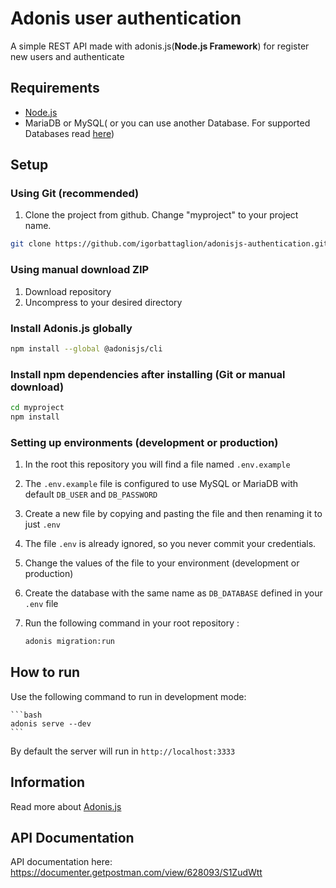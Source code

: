 # Adonis user authentication

A simple REST API made with adonis.js(**Node.js Framework**) for register new users and authenticate

## Requirements

-   [Node.js](https://nodejs.org)
-   MariaDB or MySQL( or you can use another Database. For supported Databases read [here](https://adonisjs.com/docs/4.1/database#_supported_databases))

## Setup

### Using Git (recommended)

1.  Clone the project from github. Change "myproject" to your project name.

```bash
git clone https://github.com/igorbattaglion/adonisjs-authentication.git ./myproject
```

### Using manual download ZIP

1.  Download repository
2.  Uncompress to your desired directory

### Install Adonis.js globally

```bash
npm install --global @adonisjs/cli
```

### Install npm dependencies after installing (Git or manual download)

```bash
cd myproject
npm install
```

### Setting up environments (development or production)

1.  In the root this repository you will find a file named `.env.example`
2.  The `.env.example` file is configured to use MySQL or MariaDB with default `DB_USER` and `DB_PASSWORD`
3.  Create a new file by copying and pasting the file and then renaming it to just `.env`
4.  The file `.env` is already ignored, so you never commit your credentials.
5.  Change the values of the file to your environment (development or production)
6.  Create the database with the same name as `DB_DATABASE` defined in your `.env` file
7.  Run the following command in your root repository :

    ```bash
    adonis migration:run
    ```


## How to run

Use the following command to run in development mode:

    ```bash
    adonis serve --dev
    ```

By default the server will run in `http://localhost:3333`

## Information

Read more about [Adonis.js](https://adonisjs.com/docs/4.1/installation)

## API Documentation

API documentation here: https://documenter.getpostman.com/view/628093/S1ZudWtt

